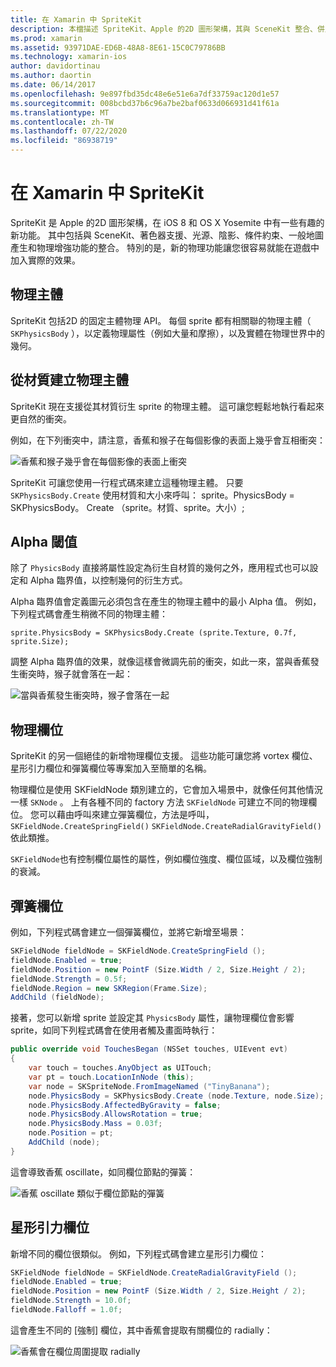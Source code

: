 ```yaml
---
title: 在 Xamarin 中 SpriteKit
description: 本檔描述 SpriteKit、Apple 的2D 圖形架構，其與 SceneKit 整合、併入物理和動畫，包括對光源和陰影的支援等等。 SpriteKit 可以用來建立2D 遊戲。
ms.prod: xamarin
ms.assetid: 93971DAE-ED6B-48A8-8E61-15C0C79786BB
ms.technology: xamarin-ios
author: davidortinau
ms.author: daortin
ms.date: 06/14/2017
ms.openlocfilehash: 9e897fbd35dc48e6e51e6a7df33759ac120d1e57
ms.sourcegitcommit: 008bcbd37b6c96a7be2baf0633d066931d41f61a
ms.translationtype: MT
ms.contentlocale: zh-TW
ms.lasthandoff: 07/22/2020
ms.locfileid: "86938719"
---
```

# <a name="spritekit-in-xamarinios"></a>在 Xamarin 中 SpriteKit

SpriteKit 是 Apple 的2D 圖形架構，在 iOS 8 和 OS X Yosemite 中有一些有趣的新功能。 其中包括與 SceneKit、著色器支援、光源、陰影、條件約束、一般地圖產生和物理增強功能的整合。 特別的是，新的物理功能讓您很容易就能在遊戲中加入實際的效果。

## <a name="physics-bodies"></a>物理主體

SpriteKit 包括2D 的固定主體物理 API。 每個 sprite 都有相關聯的物理主體（ `SKPhysicsBody` ），以定義物理屬性（例如大量和摩擦），以及實體在物理世界中的幾何。

## <a name="creating-a-physics-body-from-a-texture"></a>從材質建立物理主體
SpriteKit 現在支援從其材質衍生 sprite 的物理主體。 這可讓您輕鬆地執行看起來更自然的衝突。

例如，在下列衝突中，請注意，香蕉和猴子在每個影像的表面上幾乎會互相衝突：

![香蕉和猴子幾乎會在每個影像的表面上衝突](spritekit-images/image13.png)

SpriteKit 可讓您使用一行程式碼來建立這種物理主體。 只要 `SKPhysicsBody.Create` 使用材質和大小來呼叫： sprite。PhysicsBody = SKPhysicsBody。 Create （sprite。材質、sprite。大小）;

## <a name="alpha-threshold"></a>Alpha 閾值

除了 `PhysicsBody` 直接將屬性設定為衍生自材質的幾何之外，應用程式也可以設定和 Alpha 臨界值，以控制幾何的衍生方式。 

Alpha 臨界值會定義圖元必須包含在產生的物理主體中的最小 Alpha 值。 例如，下列程式碼會產生稍微不同的物理主體：

```chsarp
sprite.PhysicsBody = SKPhysicsBody.Create (sprite.Texture, 0.7f, sprite.Size);
```

調整 Alpha 臨界值的效果，就像這樣會微調先前的衝突，如此一來，當與香蕉發生衝突時，猴子就會落在一起：

![當與香蕉發生衝突時，猴子會落在一起](spritekit-images/image14.png)

## <a name="physics-fields"></a>物理欄位

SpriteKit 的另一個絕佳的新增物理欄位支援。 這些功能可讓您將 vortex 欄位、星形引力欄位和彈簧欄位等專案加入至簡單的名稱。

物理欄位是使用 SKFieldNode 類別建立的，它會加入場景中，就像任何其他情況一樣 `SKNode` 。 上有各種不同的 factory 方法 `SKFieldNode` 可建立不同的物理欄位。 您可以藉由呼叫來建立彈簧欄位，方法是呼叫， `SKFieldNode.CreateSpringField()` `SKFieldNode.CreateRadialGravityField()` 依此類推。

`SKFieldNode`也有控制欄位屬性的屬性，例如欄位強度、欄位區域，以及欄位強制的衰減。

## <a name="spring-field"></a>彈簧欄位

例如，下列程式碼會建立一個彈簧欄位，並將它新增至場景：

```csharp
SKFieldNode fieldNode = SKFieldNode.CreateSpringField ();
fieldNode.Enabled = true;
fieldNode.Position = new PointF (Size.Width / 2, Size.Height / 2);
fieldNode.Strength = 0.5f;
fieldNode.Region = new SKRegion(Frame.Size);
AddChild (fieldNode);
```

接著，您可以新增 sprite 並設定其 `PhysicsBody` 屬性，讓物理欄位會影響 sprite，如同下列程式碼會在使用者觸及畫面時執行：

```csharp
public override void TouchesBegan (NSSet touches, UIEvent evt)
{
    var touch = touches.AnyObject as UITouch;
    var pt = touch.LocationInNode (this);
    var node = SKSpriteNode.FromImageNamed ("TinyBanana");
    node.PhysicsBody = SKPhysicsBody.Create (node.Texture, node.Size);
    node.PhysicsBody.AffectedByGravity = false;
    node.PhysicsBody.AllowsRotation = true;
    node.PhysicsBody.Mass = 0.03f;
    node.Position = pt;
    AddChild (node);
}
```

這會導致香蕉 oscillate，如同欄位節點的彈簧：

![香蕉 oscillate 類似于欄位節點的彈簧](spritekit-images/image15.png)

## <a name="radial-gravity-field"></a>星形引力欄位

新增不同的欄位很類似。 例如，下列程式碼會建立星形引力欄位：

```csharp
SKFieldNode fieldNode = SKFieldNode.CreateRadialGravityField ();
fieldNode.Enabled = true;
fieldNode.Position = new PointF (Size.Width / 2, Size.Height / 2);
fieldNode.Strength = 10.0f;
fieldNode.Falloff = 1.0f;
```

這會產生不同的 [強制] 欄位，其中香蕉會提取有關欄位的 radially：

![香蕉會在欄位周圍提取 radially](spritekit-images/image16.png)
